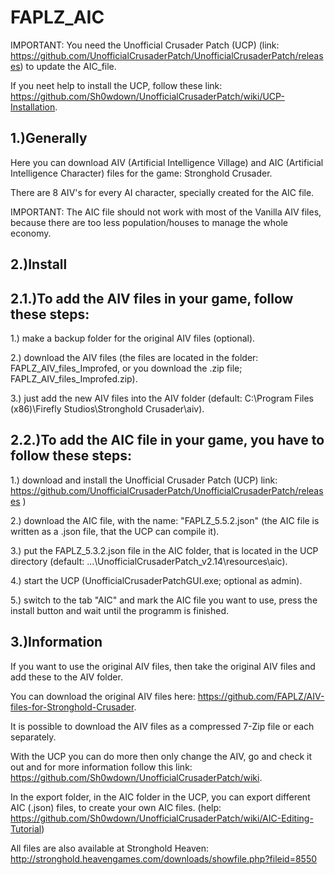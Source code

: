 # FAPLZ_AIC

IMPORTANT: You need the Unofficial Crusader Patch (UCP) (link: https://github.com/UnofficialCrusaderPatch/UnofficialCrusaderPatch/releases) to update the AIC_file.

If you neet help to install the UCP, follow these link: https://github.com/Sh0wdown/UnofficialCrusaderPatch/wiki/UCP-Installation.

1.)Generally
-
Here you can download AIV (Artificial Intelligence Village) and AIC (Artificial Intelligence Character) files for the game: Stronghold Crusader.

There are 8 AIV's for every AI character, specially created for the AIC file.

IMPORTANT: The AIC file should not work with most of the Vanilla AIV files, because there are too less population/houses to manage the whole economy.

2.)Install
-



2.1.)To add the AIV files in your game, follow these steps:
-


  1.) make a backup folder for the original AIV files (optional).

  2.) download the AIV files (the files are located in the folder: FAPLZ_AIV_files_Improfed, or you download the .zip file; FAPLZ_AIV_files_Improfed.zip).

  3.) just add the new AIV files into the AIV folder (default: C:\Program Files (x86)\Firefly Studios\Stronghold Crusader\aiv).



2.2.)To add the AIC file in your game, you have to follow these steps:
-


  1.) download and install the Unofficial Crusader Patch (UCP) link: https://github.com/UnofficialCrusaderPatch/UnofficialCrusaderPatch/releases )

  2.) download the AIC file, with the name: "FAPLZ_5.5.2.json" (the AIC file is written as a .json file, that the UCP can compile it).

  3.) put the FAPLZ_5.3.2.json file in the AIC folder, that is located in the UCP directory (default: ...\UnofficialCrusaderPatch_v2.14\resources\aic).

  4.) start the UCP (UnofficialCrusaderPatchGUI.exe; optional as admin).

  5.) switch to the tab "AIC" and mark the AIC file you want to use, press the install button and wait until the programm is finished.


3.)Information
-
If you want to use the original AIV files, then take the original AIV files and add these to the AIV folder.

You can download the original AIV files here: https://github.com/FAPLZ/AIV-files-for-Stronghold-Crusader.

It is possible to download the AIV files as a compressed 7-Zip file or each separately.

With the UCP you can do more then only change the AIV, go and check it out and for more information follow this link: https://github.com/Sh0wdown/UnofficialCrusaderPatch/wiki.

In the export folder, in the AIC folder in the UCP, you can export different AIC (.json) files, to create your own AIC files. (help: https://github.com/Sh0wdown/UnofficialCrusaderPatch/wiki/AIC-Editing-Tutorial)

All files are also available at Stronghold Heaven: http://stronghold.heavengames.com/downloads/showfile.php?fileid=8550
